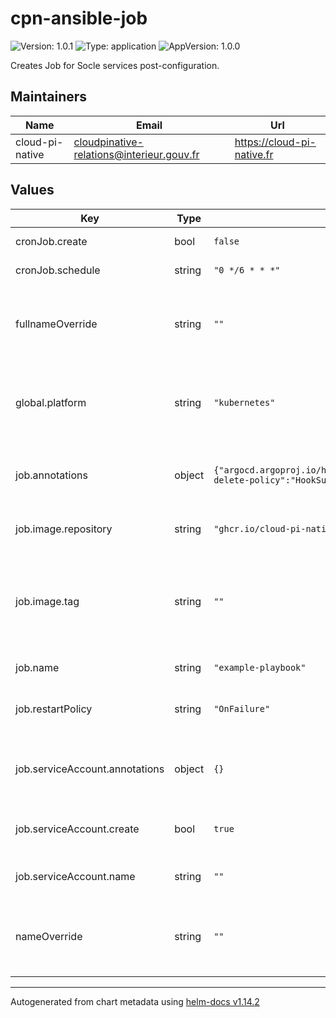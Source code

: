 # cpn-ansible-job

![Version: 1.0.1](https://img.shields.io/badge/Version-1.0.1-informational?style=flat-square) ![Type: application](https://img.shields.io/badge/Type-application-informational?style=flat-square) ![AppVersion: 1.0.0](https://img.shields.io/badge/AppVersion-1.0.0-informational?style=flat-square)

Creates Job for Socle services post-configuration.

## Maintainers

| Name | Email | Url |
| ---- | ------ | --- |
| cloud-pi-native | <cloudpinative-relations@interieur.gouv.fr> | <https://cloud-pi-native.fr> |

## Values

| Key | Type | Default | Description |
|-----|------|---------|-------------|
| cronJob.create | bool | `false` | Create a cronJob. |
| cronJob.schedule | string | `"0 */6 * * *"` | CronJob schedule. |
| fullnameOverride | string | `""` | String to fully override the default application name. |
| global.platform | string | `"kubernetes"` | For security context depending of the cluster distribution. |
| job.annotations | object | `{"argocd.argoproj.io/hook":"PostSync","argocd.argoproj.io/hook-delete-policy":"HookSucceeded"}` | Kubernetes annotations to apply to the job resource. |
| job.image.repository | string | `"ghcr.io/cloud-pi-native/git-ansible"` | Repository to use for the job. |
| job.image.tag | string | `""` | Tag to use for the job. # Overrides the image tag whose default is the chart appVersion. |
| job.name | string | `"example-playbook"` | Playbook name. |
| job.restartPolicy | string | `"OnFailure"` | Job restart policy (e.g., Never or OnFailure). |
| job.serviceAccount.annotations | object | `{}` | Annotations applied to created service account. |
| job.serviceAccount.create | bool | `true` | Create a service account for the job. |
| job.serviceAccount.name | string | `""` | Service account name. |
| nameOverride | string | `""` | Provide a name in place of the default application name. |

----------------------------------------------
Autogenerated from chart metadata using [helm-docs v1.14.2](https://github.com/norwoodj/helm-docs/releases/v1.14.2)
